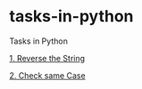 # tasks-in-python

Tasks in Python

[ 1.    Reverse the String ](./tasks/reverse_the_string.py)

[ 2.    Check same Case ](./tasks/check_same_case.py)